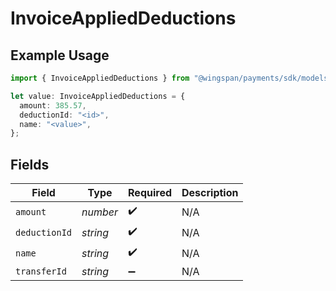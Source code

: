 # InvoiceAppliedDeductions

## Example Usage

```typescript
import { InvoiceAppliedDeductions } from "@wingspan/payments/sdk/models/shared";

let value: InvoiceAppliedDeductions = {
  amount: 385.57,
  deductionId: "<id>",
  name: "<value>",
};
```

## Fields

| Field              | Type               | Required           | Description        |
| ------------------ | ------------------ | ------------------ | ------------------ |
| `amount`           | *number*           | :heavy_check_mark: | N/A                |
| `deductionId`      | *string*           | :heavy_check_mark: | N/A                |
| `name`             | *string*           | :heavy_check_mark: | N/A                |
| `transferId`       | *string*           | :heavy_minus_sign: | N/A                |